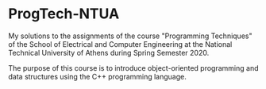# ProgTech-NTUA
My solutions to the assignments of the course "Programming Techniques" of the School of Electrical and Computer Engineering at the National Technical University of Athens during Spring Semester 2020.

The purpose of this course is to introduce object-oriented programming and data structures using the C++ programming language.